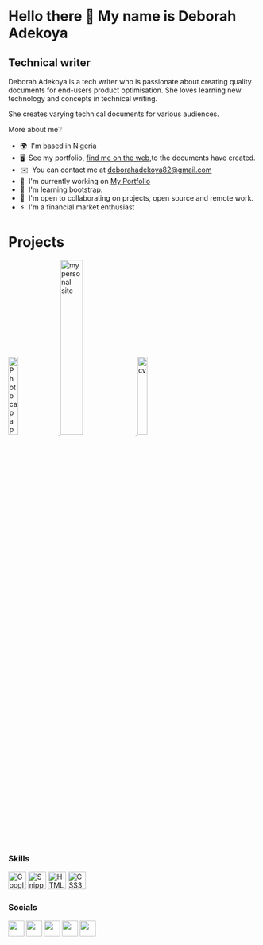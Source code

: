 Hello there 👋 My name is Deborah Adekoya
===============================
Technical writer
----------------

Deborah Adekoya is a tech writer who is passionate about creating quality documents for end-users product optimisation. She loves learning new technology and concepts in technical writing.

She creates varying technical documents for various audiences.

More about me❔
* 🌍  I'm based in Nigeria
* 🖥️  See my portfolio, [find me on the web](http://https://deborahadekoya.disha.page/),to the documents have created.
* ✉️  You can contact me at [deborahadekoya82@gmail.com](mailto:deborahadekoya82@gmail.com)
* 🚀  I'm currently working on [My Portfolio](http://https://deborahadekoya.disha.page/)
* 🧠  I'm learning bootstrap.
* 🤝  I'm open to collaborating on projects, open source and remote work.
* ⚡  I'm a financial market enthusiast



# Projects
<a href="https://cdn.freecodecamp.org/curriculum/cat-photo-app/relaxing-cat.jpg" target="_blank" rel="noopener noreferrer">
  <img src="https://cdn.freecodecamp.org/curriculum/cat-photo-app/relaxing-cat.jpg" width="20%" alt="Photocap app" />
</a>

<a href="https://debilami.github.io/My-personal-site/" target="_blank" rel="noopener noreferrer">
  <img src="https://www.nicepng.com/png/full/3-36807_free-green-mountain-png-mountain-cartoon-images-png.png" width="30%" alt="my personal site" />
</a>
<a href="https://debilami.github.io/cv/" target="_blank" rel="noopener noreferrer">
  <img src="https://static.vecteezy.com/system/resources/thumbnails/004/687/856/small/cv-black-orange-letter-logo-design-cv-icon-with-dots-and-bubbles-logo-vector.jpg" width="20%" alt="cv" />
  
</a>



### Skills
<p align="left">
<a href="https://www.google.com/docs/about/" target="_blank" rel="noreferrer">
<img src="https://play-lh.googleusercontent.com/emmbClh_hm0WpWZqJ0X59B8Pz1mKoB9HVLkYMktxhGE6_-30SdGoa-BmYW73RJ8MGZQ=w240-h480-rw" width="36" height="36" alt="Google Docs" /></a>
  <a href="https://support.microsoft.com/en-us/windows/use-snipping-tool-to-capture-screenshots-00246869-1843-655f-f220-97299b865f6b" target="_blank" rel="noreferrer"><img src="https://www.mis-solutions.com/wp-content/uploads/2017/05/snipping-tool-icon-e1493732498730.jpg" width="36" height="36" alt="Snipping tool" /></a>  
  <a href="https://www.udemy.com/course/the-complete-web-development-bootcamp/learn/lecture/12287318#overview" target="_blank" rel="noreferrer">
    <img src="https://raw.githubusercontent.com/danielcranney/readme-generator/main/public/icons/skills/html5-colored.svg" width="36" height="36" alt="HTML5" /></a>
  <a href="https://www.w3.org/TR/CSS/#css" target="_blank" rel="noreferrer"><img src="https://raw.githubusercontent.com/danielcranney/readme-generator/main/public/icons/skills/css3-colored.svg" width="36" height="36" alt="CSS3" /></a>
  </p>
  
  
  
### Socials

<p align="left"> 
  <a href="https://codepen.io/your-work" target="_blank" rel="noreferrer">
    <img src="https://raw.githubusercontent.com/danielcranney/readme-generator/main/public/icons/socials/codepen.svg" width="32" height="32" /></a>
  <a href="https://github.com/Debilami" target="_blank" rel="noreferrer">
    <img src="https://raw.githubusercontent.com/danielcranney/readme-generator/main/public/icons/socials/github.svg" width="32" height="32" /></a
  <a href="https://www.linkedin.com/in/deborahadekoya/" target="_blank" rel="noreferrer">
    <img src="https://raw.githubusercontent.com/danielcranney/readme-generator/main/public/icons/socials/linkedin.svg" width="32" height="32" /></a>
  <a href="https://deborahadekoya82.medium.com/" target="_blank" rel="noreferrer">
    <img src="https://raw.githubusercontent.com/danielcranney/readme-generator/main/public/icons/socials/medium.svg" width="32" height="32" /></a> 
  <a href="https://twitter.com/debbieadekoya_" target="_blank" rel="noreferrer"><img src="https://raw.githubusercontent.com/danielcranney/readme-generator/main/public/icons/socials/twitter.svg" width="32" height="32" /></a></p>

  



<!--
**Debilami/Debilami** is a ✨ _special_ ✨ repository because its `README.md` (this file) appears on your GitHub profile.

Here are some ideas to get you started:

- 🔭 I’m currently working on ...
- 🌱 I’m currently learning ...
- 👯 I’m looking to collaborate on ...
- 🤔 I’m looking for help with ...
- 💬 Ask me about ...
- 📫 How to reach me: ...
- 😄 Pronouns: ...
- ⚡ Fun fact: ...
-->
